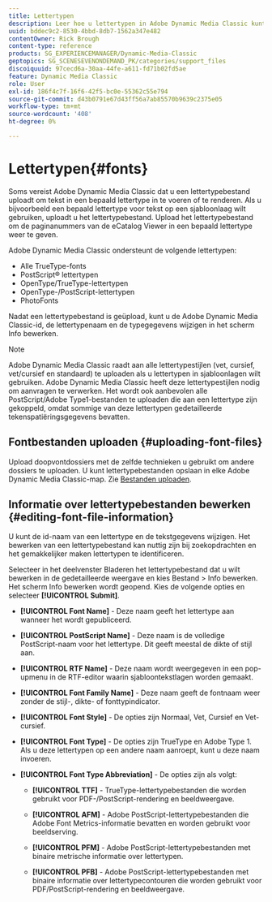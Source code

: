 ```yaml
---
title: Lettertypen
description: Leer hoe u lettertypen in Adobe Dynamic Media Classic kunt gebruiken.
uuid: bddec9c2-8530-4bbd-8db7-1562a347e482
contentOwner: Rick Brough
content-type: reference
products: SG_EXPERIENCEMANAGER/Dynamic-Media-Classic
geptopics: SG_SCENESEVENONDEMAND_PK/categories/support_files
discoiquuid: 97cecd6a-30aa-44fe-a611-fd71b02fd5ae
feature: Dynamic Media Classic
role: User
exl-id: 186f4c7f-16f6-42f5-bc0e-55362c55e794
source-git-commit: d43b0791e67d43ff56a7ab85570b9639c2375e05
workflow-type: tm+mt
source-wordcount: '408'
ht-degree: 0%

---
```


# Lettertypen{#fonts}

Soms vereist Adobe Dynamic Media Classic dat u een lettertypebestand uploadt om tekst in een bepaald lettertype in te voeren of te renderen. Als u bijvoorbeeld een bepaald lettertype voor tekst op een sjabloonlaag wilt gebruiken, uploadt u het lettertypebestand. Upload het lettertypebestand om de paginanummers van de eCatalog Viewer in een bepaald lettertype weer te geven.

Adobe Dynamic Media Classic ondersteunt de volgende lettertypen:

* Alle TrueType-fonts
* PostScript® lettertypen
* OpenType/TrueType-lettertypen
* OpenType-/PostScript-lettertypen
* PhotoFonts

Nadat een lettertypebestand is geüpload, kunt u de Adobe Dynamic Media Classic-id, de lettertypenaam en de typegegevens wijzigen in het scherm Info bewerken.

>[!NOTE]
>
>Adobe Dynamic Media Classic raadt aan alle lettertypestijlen (vet, cursief, vet/cursief en standaard) te uploaden als u lettertypen in sjabloonlagen wilt gebruiken. Adobe Dynamic Media Classic heeft deze lettertypestijlen nodig om aanvragen te verwerken. Het wordt ook aanbevolen alle PostScript/Adobe Type1-bestanden te uploaden die aan een lettertype zijn gekoppeld, omdat sommige van deze lettertypen gedetailleerde tekenspatiëringsgegevens bevatten.

## Fontbestanden uploaden {#uploading-font-files}

Upload doopvontdossiers met de zelfde technieken u gebruikt om andere dossiers te uploaden. U kunt lettertypebestanden opslaan in elke Adobe Dynamic Media Classic-map. Zie [Bestanden uploaden](uploading-files.md#uploading_your_files).

## Informatie over lettertypebestanden bewerken {#editing-font-file-information}

U kunt de id-naam van een lettertype en de tekstgegevens wijzigen. Het bewerken van een lettertypebestand kan nuttig zijn bij zoekopdrachten en het gemakkelijker maken lettertypen te identificeren.

Selecteer in het deelvenster Bladeren het lettertypebestand dat u wilt bewerken in de gedetailleerde weergave en kies Bestand > Info bewerken. Het scherm Info bewerken wordt geopend. Kies de volgende opties en selecteer **[!UICONTROL Submit]**.

* **[!UICONTROL Font Name]** - Deze naam geeft het lettertype aan wanneer het wordt gepubliceerd.

* **[!UICONTROL PostScript Name]** - Deze naam is de volledige PostScript-naam voor het lettertype. Dit geeft meestal de dikte of stijl aan.

* **[!UICONTROL RTF Name]** - Deze naam wordt weergegeven in een pop-upmenu in de RTF-editor waarin sjabloontekstlagen worden gemaakt.

* **[!UICONTROL Font Family Name]** - Deze naam geeft de fontnaam weer zonder de stijl-, dikte- of fonttypindicator.

* **[!UICONTROL Font Style]** - De opties zijn Normaal, Vet, Cursief en Vet-cursief.

* **[!UICONTROL Font Type]** - De opties zijn TrueType en Adobe Type 1. Als u deze lettertypen op een andere naam aanroept, kunt u deze naam invoeren.

* **[!UICONTROL Font Type Abbreviation]** - De opties zijn als volgt:

   * **[!UICONTROL TTF]** - TrueType-lettertypebestanden die worden gebruikt voor PDF-/PostScript-rendering en beeldweergave.

   * **[!UICONTROL AFM]** - Adobe PostScript-lettertypebestanden die Adobe Font Metrics-informatie bevatten en worden gebruikt voor beeldserving.

   * **[!UICONTROL PFM]** - Adobe PostScript-lettertypebestanden met binaire metrische informatie over lettertypen.

   * **[!UICONTROL PFB]** - Adobe PostScript-lettertypebestanden met binaire informatie over lettertypecontouren die worden gebruikt voor PDF/PostScript-rendering en beeldweergave.
